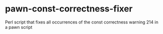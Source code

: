 # pawn-const-correctness-fixer
Perl script that fixes all occurrences of the const correctness warning 214 in a pawn script
